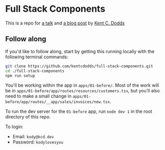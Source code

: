 # Full Stack Components

This is a repo for [a talk](https://kentcdodds.com/talks) and
[a blog post](https://epicweb.dev/full-stack-components) by
[Kent C. Dodds](https://twitter.com/kentcdodds)

## Follow along

If you'd like to follow along, start by getting this running locally with the
following terminal commands:

```sh
git clone https://github.com/kentcdodds/full-stack-components.git
cd ./full-stack-components
npm run setup
```

You'll be working within the app in `apps/01-before/`. Most of the work will be
in `apps/01-before/app/routes/resources/customers.tsx`, but you'll also need to
make a small change in `apps/01-before/app/routes/__app/sales/invoices/new.tsx`.

To run the dev server for the `01-before` app, run `node dev 1` in the root
directory of this repo.

To login:

- Email: `kody@kcd.dev`
- Password: `kodylovesyou`
